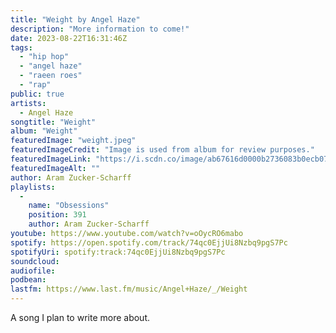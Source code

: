 ```yaml
---
title: "Weight by Angel Haze"
description: "More information to come!"
date: 2023-08-22T16:31:46Z
tags:
  - "hip hop"
  - "angel haze"
  - "raeen roes"
  - "rap"
public: true
artists:
  - Angel Haze
songtitle: "Weight"
album: "Weight"
featuredImage: "weight.jpeg"
featuredImageCredit: "Image is used from album for review purposes."
featuredImageLink: "https://i.scdn.co/image/ab67616d0000b2736083b0ecb07463e9869a0027"
featuredImageAlt: ""
author: Aram Zucker-Scharff
playlists:
  -
    name: "Obsessions"
    position: 391
    author: Aram Zucker-Scharff
youtube: https://www.youtube.com/watch?v=oOycRO6mabo
spotify: https://open.spotify.com/track/74qc0EjjUi8Nzbq9pgS7Pc
spotifyUri: spotify:track:74qc0EjjUi8Nzbq9pgS7Pc
soundcloud:
audiofile:
podbean:
lastfm: https://www.last.fm/music/Angel+Haze/_/Weight
---
```


A song I plan to write more about.
		
